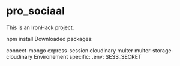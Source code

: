 # pro_sociaal
This is an IronHack project.


npm install Downloaded packages:

connect-mongo
express-session
cloudinary
multer
multer-storage-cloudinary
Environement specific: .env: SESS_SECRET
